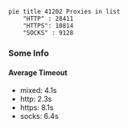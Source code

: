 
```mermaid
pie title 41202 Proxies in list
    "HTTP" : 28411
    "HTTPS": 10814
    "SOCKS" : 9128
```

### Some Info
#### Average Timeout

- mixed: 4.1s
- http: 2.3s
- https: 8.1s
- socks: 6.4s